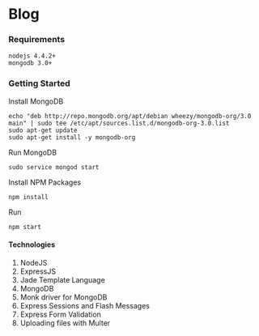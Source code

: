 # Blog

### Requirements
```
nodejs 4.4.2+
mongodb 3.0+
```

### Getting Started

Install MongoDB
```
echo "deb http://repo.mongodb.org/apt/debian wheezy/mongodb-org/3.0 main" | sudo tee /etc/apt/sources.list.d/mongodb-org-3.0.list
sudo apt-get update
sudo apt-get install -y mongodb-org
```

Run MongoDB
```
sudo service mongod start
```

Install NPM Packages
```
npm install
```

Run
```
npm start
```

#### Technologies
1. NodeJS
2. ExpressJS
3. Jade Template Language
4. MongoDB
5. Monk driver for MongoDB
6. Express Sessions and Flash Messages
7. Express Form Validation
8. Uploading files with Multer
